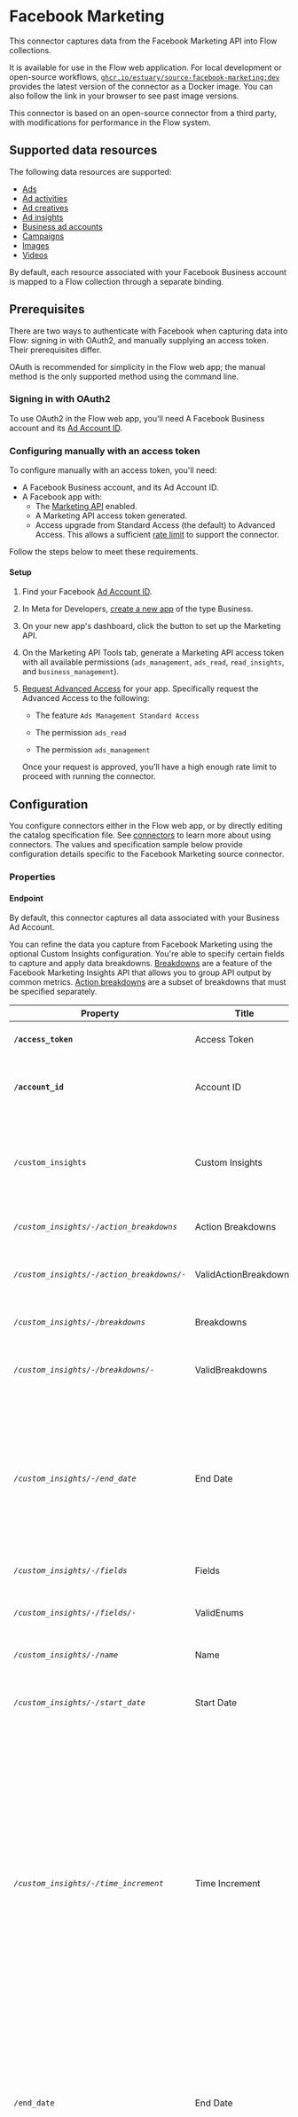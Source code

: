 
# Facebook Marketing

This connector captures data from the Facebook Marketing API into Flow collections.

It is available for use in the Flow web application. For local development or open-source workflows, [`ghcr.io/estuary/source-facebook-marketing:dev`](https://ghcr.io/estuary/source-facebook-marketing:dev) provides the latest version of the connector as a Docker image. You can also follow the link in your browser to see past image versions.


This connector is based on an open-source connector from a third party, with modifications for performance in the Flow system.

## Supported data resources

The following data resources are supported:

* [Ads](https://developers.facebook.com/docs/marketing-api/reference/adgroup)
* [Ad activities](https://developers.facebook.com/docs/marketing-api/reference/ad-activity)
* [Ad creatives](https://developers.facebook.com/docs/marketing-api/reference/ad-creative)
* [Ad insights](https://developers.facebook.com/docs/marketing-api/reference/adgroup/insights/)
* [Business ad accounts](https://developers.facebook.com/docs/marketing-api/reference/business/adaccount/)
* [Campaigns](https://developers.facebook.com/docs/marketing-api/reference/ad-campaign-group)
* [Images](https://developers.facebook.com/docs/marketing-api/reference/ad-image)
* [Videos](https://developers.facebook.com/docs/graph-api/reference/video/)

By default, each resource associated with your Facebook Business account is mapped to a Flow collection through a separate binding.

## Prerequisites

There are two ways to authenticate with Facebook when capturing data into Flow: signing in with OAuth2, and manually supplying an access token.
Their prerequisites differ.

OAuth is recommended for simplicity in the Flow web app;
the manual method is the only supported method using the command line.

### Signing in with OAuth2

To use OAuth2 in the Flow web app, you'll need A Facebook Business account and its [Ad Account ID](https://www.facebook.com/business/help/1492627900875762).

### Configuring manually with an access token

To configure manually with an access token, you'll need:

* A Facebook Business account, and its Ad Account ID.
* A Facebook app with:
  * The [Marketing API](https://developers.facebook.com/products/marketing-api/) enabled.
  * A Marketing API access token generated.
  * Access upgrade from Standard Access (the default) to Advanced Access. This allows a sufficient [rate limit](https://developers.facebook.com/docs/marketing-api/overview/authorization#limits) to support the connector.

Follow the steps below to meet these requirements.

#### Setup

1. Find your Facebook [Ad Account ID](https://www.facebook.com/business/help/1492627900875762).

2. In Meta for Developers, [create a new app](https://developers.facebook.com/docs/development/create-an-app/) of the type Business.

3. On your new app's dashboard, click the button to set up the Marketing API.

4. On the Marketing API Tools tab, generate a Marketing API access token with all available permissions (`ads_management`, `ads_read`, `read_insights`, and `business_management`).

5. [Request Advanced Access](https://developers.facebook.com/docs/marketing-api/overview/authorization/#access-levels) for your app. Specifically request the Advanced Access to the following:

   * The feature `Ads Management Standard Access`

   * The permission `ads_read`

   * The permission `ads_management`

   Once your request is approved, you'll have a high enough rate limit to proceed with running the connector.

## Configuration

You configure connectors either in the Flow web app, or by directly editing the catalog specification file.
See [connectors](../../../concepts/connectors.md#using-connectors) to learn more about using connectors. The values and specification sample below provide configuration details specific to the Facebook Marketing source connector.

### Properties

#### Endpoint

By default, this connector captures all data associated with your Business Ad Account.

You can refine the data you capture from Facebook Marketing using the optional Custom Insights configuration.
You're able to specify certain fields to capture and apply data breakdowns.
[Breakdowns](https://developers.facebook.com/docs/marketing-api/insights/breakdowns) are a feature of the Facebook Marketing Insights API that allows you to group API output by common metrics.
[Action breakdowns](https://developers.facebook.com/docs/marketing-api/insights/breakdowns#actionsbreakdown)
are a subset of breakdowns that must be specified separately.

| Property | Title | Description | Type | Required/Default |
|---|---|---|---|---|
| **`/access_token`** | Access Token | The value of the access token generated. | string | Required |
| **`/account_id`** | Account ID | The Facebook Ad account ID to use when pulling data from the Facebook Marketing API. | string | Required for [manual authentication](#configuring-manually-with-an-access-token) only |
| `/custom_insights` | Custom Insights | A list which contains insights entries. Each entry must have a name and can contains fields, breakdowns or action&#x5F;breakdowns | array |  |
| _`/custom_insights/-/action_breakdowns`_ | Action Breakdowns | A list of chosen action&#x5F;breakdowns to apply | array | `[]` |
| _`/custom_insights/-/action_breakdowns/-`_ | ValidActionBreakdowns | Generic enumeration. Derive from this class to define new enumerations. | string |  |
| _`/custom_insights/-/breakdowns`_ | Breakdowns | A list of chosen breakdowns to apply | array | `[]` |
| _`/custom_insights/-/breakdowns/-`_ | ValidBreakdowns | Generic enumeration. Derive from this class to define new enumerations. | string |  |
| _`/custom_insights/-/end_date`_ | End Date | The date until which you&#x27;d like to replicate data for this stream, in the format YYYY-MM-DDT00:00:00Z. All data generated between the start date and this date will be replicated. Not setting this option will result in always syncing the latest data. | string |  |
| _`/custom_insights/-/fields`_ | Fields | A list of chosen fields to capture | array | `[]` |
| _`/custom_insights/-/fields/-`_ | ValidEnums | Generic enumeration. Derive from this class to define new enumerations. | string |  |
| _`/custom_insights/-/name`_ | Name | The name of the insight | string |  |
| _`/custom_insights/-/start_date`_ | Start Date | The date from which you&#x27;d like to replicate data for this stream, in the format YYYY-MM-DDT00:00:00Z. | string |  |
| _`/custom_insights/-/time_increment`_ | Time Increment | Time window in days by which to aggregate statistics. The sync will be chunked into N day intervals, where N is the number of days you specified. For example, if you set this value to 7, then all statistics will be reported as 7-day aggregates by starting from the start&#x5F;date. If the start and end dates are October 1st and October 30th, then the connector will output 5 records: 01 - 06, 07 - 13, 14 - 20, 21 - 27, and 28 - 30 (3 days only). | integer | `1` |
| `/end_date` | End Date | The date until which you&#x27;d like to capture data, in the format YYYY-MM-DDT00:00:00Z. All data generated between start&#x5F;date and this date will be replicated. Not setting this option will result in always syncing the latest data. | string |  |
| `/fetch_thumbnail_images` | Fetch Thumbnail Images | In each Ad Creative, fetch the thumbnail&#x5F;url and store the result in thumbnail&#x5F;data&#x5F;url | boolean | `false` |
| `/include_deleted` | Include Deleted | Include data from deleted Campaigns, Ads, and AdSets | boolean | `false` |
| `/insights_lookback_window` | Insights Lookback Window | The [attribution window](https://www.facebook.com/business/help/2198119873776795) | integer | `28` |
| `/max_batch_size` | Maximum size of Batched Requests | Maximum batch size used when sending batch requests to Facebook API. Most users do not need to set this field unless they specifically need to tune the connector to address specific issues or use cases. | integer | `50` |
| `/page_size` | Page Size of Requests | Page size used when sending requests to Facebook API to specify number of records per page when response has pagination. Most users do not need to set this field unless they specifically need to tune the connector to address specific issues or use cases. | integer | `25` |
| **`/start_date`** | Start Date | The date from which you&#x27;d like to begin capturing data, in the format YYYY-MM-DDT00:00:00Z. All data generated after this date will be replicated. | string | Required |

#### Bindings

| Property | Title | Description | Type | Required/Default |
|---|---|---|---|---|
| **`/stream`** | Stream | Resource of your Facebook Marketing account from which collections are captured. | string | Required |
| **`/syncMode`** | Sync mode | Connection method. | string | Required |

### Sample

This sample specification reflects the manual authentication method.

```yaml
captures:
  ${PREFIX}/${CAPTURE_NAME}:
    endpoint:
      connector:
        image: ghcr.io/estuary/source-facebook-marketing:dev
        config:
            access_token: <secret>
            account_id: 000000000000000
            start_date: 2022-03-01T00:00:00Z
            custom_insights:
              - name: my-custom-insight
                 fields: [ad_id, account_currency]
                 breakdowns: [device_platform]
                 action_breakdowns: [action_type]
                 start_date: 2022-03-01T00:00:00Z
    bindings:
      - resource:
          stream: ad_account
          syncMode: incremental
        target: ${PREFIX}/ad_account
      - resource:
          stream: ad_sets
          syncMode: incremental
        target: ${PREFIX}/ad_sets
      - resource:
          stream: ads_insights
          syncMode: incremental
        target: ${PREFIX}/ads_insights
      - resource:
          stream: ads_insights_age_and_gender
          syncMode: incremental
        target: ${PREFIX}/ads_insights_age_and_gender
      - resource:
          stream: ads_insights_country
          syncMode: incremental
        target: ${PREFIX}/ads_insights_country
      - resource:
          stream: ads_insights_region
          syncMode: incremental
        target: ${PREFIX}/ads_insights_region
      - resource:
          stream: ads_insights_dma
          syncMode: incremental
        target: ${PREFIX}/ads_insights_dma
      - resource:
          stream: ads_insights_platform_and_device
          syncMode: incremental
        target: ${PREFIX}/ads_insights_platform_and_device
      - resource:
          stream: ads_insights_action_type
          syncMode: incremental
        target: ${PREFIX}/ads_insights_action_type
      - resource:
          stream: campaigns
          syncMode: incremental
        target: ${PREFIX}/campaigns
      - resource:
          stream: activities
          syncMode: incremental
        target: ${PREFIX}/activities
      - resource:
          stream: ads
          syncMode: incremental
        target: ${PREFIX}/ads
      - resource:
          stream: ad_creatives
          syncMode: full_refresh
        target: ${PREFIX}/ad_creatives
```

[Learn more about capture definitions.](../../../concepts/captures.md#pull-captures)
